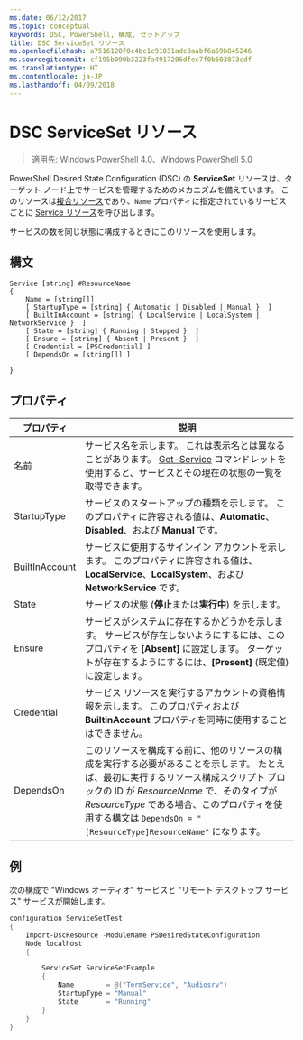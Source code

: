 ```yaml
---
ms.date: 06/12/2017
ms.topic: conceptual
keywords: DSC, PowerShell, 構成, セットアップ
title: DSC ServiceSet リソース
ms.openlocfilehash: a7516120f0c4bc1c91031adc8aabf6a59b845246
ms.sourcegitcommit: cf195b090b3223fa4917206dfec7f0b603873cdf
ms.translationtype: HT
ms.contentlocale: ja-JP
ms.lasthandoff: 04/09/2018
---
```

# <a name="dsc-serviceset-resource"></a>DSC ServiceSet リソース

> 適用先: Windows PowerShell 4.0、Windows PowerShell 5.0


PowerShell Desired State Configuration (DSC) の **ServiceSet** リソースは、ターゲット ノード上でサービスを管理するためのメカニズムを備えています。 このリソースは[複合リソース](authoringResourceComposite.md)であり、`Name` プロパティに指定されているサービスごとに [Service リソース](serviceResource.md)を呼び出します。

サービスの数を同じ状態に構成するときにこのリソースを使用します。

## <a name="syntax"></a>構文

```
Service [string] #ResourceName
{
    Name = [string[]]
    [ StartupType = [string] { Automatic | Disabled | Manual }  ]
    [ BuiltInAccount = [string] { LocalService | LocalSystem | NetworkService }  ]
    [ State = [string] { Running | Stopped }  ]
    [ Ensure = [string] { Absent | Present }  ]
    [ Credential = [PSCredential] ]
    [ DependsOn = [string[]] ]

}
```

## <a name="properties"></a>プロパティ

|  プロパティ  |  説明   |
|---|---|
| 名前| サービス名を示します。 これは表示名とは異なることがあります。 [Get-Service](https://technet.microsoft.com/library/hh849804.aspx) コマンドレットを使用すると、サービスとその現在の状態の一覧を取得できます。|
| StartupType| サービスのスタートアップの種類を示します。 このプロパティに許容される値は、**Automatic**、**Disabled**、および **Manual** です。|
| BuiltInAccount| サービスに使用するサインイン アカウントを示します。 このプロパティに許容される値は、**LocalService**、**LocalSystem**、および **NetworkService** です。|
| State| サービスの状態 (**停止**または**実行中**) を示します。|
| Ensure| サービスがシステムに存在するかどうかを示します。 サービスが存在しないようにするには、このプロパティを **[Absent]** に設定します。 ターゲットが存在するようにするには、**[Present]** (既定値) に設定します。|
| Credential| サービス リソースを実行するアカウントの資格情報を示します。 このプロパティおよび **BuiltinAccount** プロパティを同時に使用することはできません。|
| DependsOn| このリソースを構成する前に、他のリソースの構成を実行する必要があることを示します。 たとえば、最初に実行するリソース構成スクリプト ブロックの ID が *ResourceName* で、そのタイプが *ResourceType* である場合、このプロパティを使用する構文は `DependsOn = "[ResourceType]ResourceName"` になります。|



## <a name="example"></a>例

次の構成で "Windows オーディオ" サービスと "リモート デスクトップ サービス" サービスが開始します。

```powershell
configuration ServiceSetTest
{
    Import-DscResource -ModuleName PSDesiredStateConfiguration
    Node localhost
    {

        ServiceSet ServiceSetExample
        {
            Name        = @("TermService", "Audiosrv")
            StartupType = "Manual"
            State       = "Running"
        }
    }
}
```